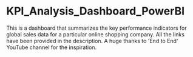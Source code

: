 # KPI_Analysis_Dashboard_PowerBI
This is a dashboard that summarizes the key performance indicators for global sales data for a particular online shopping company. All the links have been provided in the description. A huge thanks to 'End to End' YouTube channel for the inspiration. 
